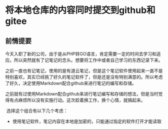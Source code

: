 # 将本地仓库的内容同时提交到github和gitee

## 前情提要

​		今天入职了新的公司，由于是从PHP转GO语言，肯定需要一定的时间去学习和适应。所以突然就有了记笔记的念头。想要将工作中或者自己学习的东西记录下来。

​		之前一直也有记笔记，使用的是有道云笔记，但是这个笔记软件使用起来一直不是特别喜欢，其实已经挑了好久的笔记软件了，但是还是没有特别满意的。所以考虑了好久，决定使用Markdown配合github来进行笔记的编写和存储。

​		之前就有过使用Markdown配合github来进行笔记编写和存储的想法，但是当时觉得有点麻烦所以没有实施行动。这次趁着换工作，换个心情，就搞起来。

​		选择这个组合有以下几个考虑：

- 使用笔记软件，笔记内容在本地是加密的，只能通过指定的软件打开才能读取

  